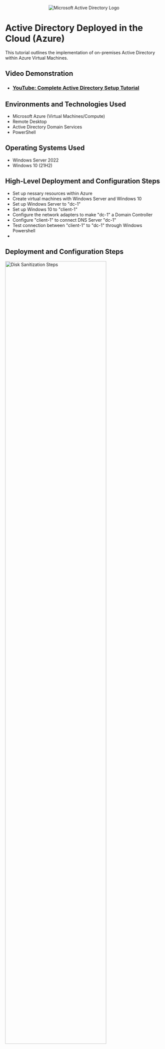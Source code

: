 <p align="center">
<img src="https://i.imgur.com/pU5A58S.png" alt="Microsoft Active Directory Logo"/>
</p>

<h1>Active Directory Deployed in the Cloud (Azure)</h1>
This tutorial outlines the implementation of on-premises Active Directory within Azure Virtual Machines.<br />

<h2>Video Demonstration</h2>

- ### [YouTube: Complete Active Directory Setup Tutorial](https://youtu.be/5amOwLx2z3w)

<h2>Environments and Technologies Used</h2>

- Microsoft Azure (Virtual Machines/Compute)
- Remote Desktop
- Active Directory Domain Services
- PowerShell

<h2>Operating Systems Used </h2>

- Windows Server 2022
- Windows 10 (21H2)

<h2>High-Level Deployment and Configuration Steps</h2>

- Set up nessary resources within Azure
- Create virtual machines with Windows Server and Windows 10
- Set up Windows Server to "dc-1"
- Set up Windows 10 to "client-1"
- Configure the network adapters to make "dc-1" a Domain Controller
- Configure "client-1" to connect DNS Server "dc-1"
- Test connection between "client-1" to "dc-1" through Windows Powershell
- 

<h2>Deployment and Configuration Steps</h2>

<p>
<img src="https://i.imgur.com/P7ix79W.png" height="80%" width="80%" alt="Disk Sanitization Steps"/>
</p>
<p>
First we need to create a new resource group within the Azure portal and set the name to "Active-Directory-Lab".
</p>
<br />

<p>
<img src="https://i.imgur.com/Ywrfxjj.png" height="80%" width="80%" alt="Disk Sanitization Steps"/>
</p>
<p>
Next we need to create a new virtual network within the Azure portal and set the name to "Active-Directory-Vnet".
</p>
<br />

<p>
<img src="https://i.imgur.com/N3sHrTU.png" height="80%" width="80%" alt="Disk Sanitization Steps"/>
</p>
<p>
Next we need to create the virtual machine named "dc-1" with Windows Server 2022 installed as the image. Make sure it is installed to the "Active-Directory-Lab" resource group as well as the "Active-Directory-Vnet" under networking. Fill in "labuser" as the username and fill in any easy to remember password. Next we will review and create the virtual Windows Server.
</p>
<br />

<p>
<img src="https://i.imgur.com/CDGJSEd.png" height="80%" width="80%" alt="Disk Sanitization Steps"/>
</p>
<p>
Now we are going to create a second virtual machine named "client-1" with Windows 10 installed as the image. Make sure it is installed to the "Active-Directory-Lab" resource group as well as the "Active-Directory-Vnet" under networking. Fill in "labuser" as the username and fill in any easy to remember password. Next we will review and create the virtual Windows 10 machine.
</p>
<br />

<p>
<img src="https://i.imgur.com/BFonWd4.png" height="80%" width="80%" alt="Disk Sanitization Steps"/>
</p>
<p>
Now we have to change the "dc-1" NIC to a static IP. To do this we have to navigate to the virtual machines in Azure then select "dc-1" the click on "Network Settings" the click on the "ipconfig" at the top with the green NIC picture then select "ipconfig1" link. On the right under Private IP address settings next to allocation we then need to select the "Static" bullet and click "Save" at the bottom.
</p>
<br />

<p>
<img src="https://i.imgur.com/cYlZery.png" height="80%" width="80%" alt="Disk Sanitization Steps"/>
</p>
<p>
Next we need to connect to the "dc-1" using Remote Desktop Connection. Copy down the public ip address of "dc-1" then open up the Remote Desktop Connection and paste the ip. Fill in the log in credentials and connect.
</p>
<br />

<p>
<img src="https://i.imgur.com/SQDDZMI.png" height="80%" width="80%" alt="Disk Sanitization Steps"/>
</p>
<p>
Next we need to disable Windows Firewall. To do this right click the start button then select run and type "wf.msc" to run the Windows Firewall. Click on the Windows Defender Firewall Properties and turn off in all the tabs then click "Apply" and "OK"
</p>
<br />

<p>
<img src="https://i.imgur.com/EwyhRcl.png" height="80%" width="80%" alt="Disk Sanitization Steps"/>
</p>
<p>
Next we have to point the virtual machine "client-1" to look up DNS on "dc-1" by setting the DNS server as the Private IP of "dc-1". To do this click on virtual machines in the Azure portal the select "client-1" then click on "Network Settings" then click on the NIC at the top labeled as "ipconfig1". Select the DNS Servers then select the "Custom" bullet under DNS servers and enter the Private IP address of "dc-1" then click "Save" at the top.
</p>
<br />

<p>
<img src="https://i.imgur.com/eRetWB7.png" height="80%" width="80%" alt="Disk Sanitization Steps"/>
</p>
<p>
Next we have to restart "client-1" due to the changes in the NIC. To do this we need to navigate to the virtual machines in Azure. Check the box next to "client-1" then select the "Restart" button at the top and select the "Yes" button.
</p>
<br />

<p>
<img src="https://i.imgur.com/6rZTICA.png" height="80%" width="80%" alt="Disk Sanitization Steps"/>
</p>
<p>
Next we have to log into the "client-1" virtual machine using Remote Desktop Connection. To do this grab the Public IP address then open up Remote Desktop Connection and fill in the credentials.
</p>
<br />

<p>
<img src="https://i.imgur.com/SuLZee2.png" height="80%" width="80%" alt="Disk Sanitization Steps"/>
</p>
<p>
Next we are going to send a ping to the "dc-1" server to test the connection. To do this we need to open up Windows Powershell by searching "powershell" by the start button and it should show up then select Windows Powershell. When Windows Powershell is open type "ping" then enter "dc-1" private address.
</p>
<br />

<p>
<img src="https://i.imgur.com/Ik2Omqn.png" height="80%" width="80%" alt="Disk Sanitization Steps"/>
</p>
<p>
Next we are going to look at the DNS Server information within Windows Powershell. To do this in the same Windows Powershell window type "ipconfig /all" and it'll show all the DNS information in Windows Powershell.
</p>
<br />

<p>
<img src="https://i.imgur.com/oHnLlq9.png" height="80%" width="80%" alt="Disk Sanitization Steps"/>
</p>
<p>
Next we will set up the Active Directory Services on "dc-1". To do this open up the Remote Desktop Connection to "dc-1". Click on the start button at the bottom left and select "Server Manager". When opened click on "Add roles and features" at the top. Then click "Next" button three times. Check the box for "Active Directory Domain Services" then select "Add Features" continue pressing "Next" until you can't anymore. Check the box to "Restart the destination server automatically if required" then select "Yes" and "Install"
</p>
<br />

<p>
<img src="https://i.imgur.com/XwcZcUz.png" height="80%" width="80%" alt="Disk Sanitization Steps"/>
</p>
<p>
Next we are going to promote "dc-1" to a "Domain Controller". Click on the flag icon and click on the link to promote server to a domain controller. Next click the bullet by "Add a new forest" and type "mydomain.com" then select the "Next" button. Enter a password into the fields and click the "Next" button. Uncheck the box by "Create DNS delegation" then click the "Next" button. Keep clicking the "Next" button until you can't anymore. Then select the "Install" button. After installation is complete the virtual machine will restart.
</p>
<br />

<p>
<img src="https://i.imgur.com/wRTDidR.png" height="80%" width="80%" alt="Disk Sanitization Steps"/>
</p>
<p>
When reconnecting through Remote Desktop Connection you have to add "mydomain\labuser" as the username to log back into the "dc-1".
</p>
<br />

<p>
<img src="https://i.imgur.com/QKehJGO.png" height="80%" width="80%" alt="Disk Sanitization Steps"/>
</p>
<p>
Next we are going to create a new "Organizational Unit" in active directory called "_EMPLOYEES". To do this click on the start button the select the "Windows Administrative Tools" and select "Active Directory Users and Computers". Once opened right click on "mydomain.com" drag down to "New" and select "Organinizational Unit". In the name field type "_EMPLOYEES" and click the "Ok" button at the bottom.
</p>
<br />

<p>
<img src="https://i.imgur.com/cp6y66d.png" height="80%" width="80%" alt="Disk Sanitization Steps"/>
</p>
<p>
Next we are going to create a new "Organizational Unit" in active directory called "_ADMINS". To do this click on the start button the select the "Windows Administrative Tools" and select "Active Directory Users and Computers". Once opened right click on "mydomain.com" drag down to "New" and select "Organinizational Unit". In the name field type "_ADMINS" and click the "Ok" button at the bottom.
</p>
<br />

<p>
<img src="https://i.imgur.com/1J6YZOW.png" height="80%" width="80%" alt="Disk Sanitization Steps"/>
</p>
<p>
Next we are going to add a new user in Active Directory named "Jane Doe" under the "_ADMINS" directory. To do this we can navigate to the "_ADMINS" folder and right click in the empty space drag down to "New" and select "User". Fill in the first name as "Jane" and last name as "Doe". Fill in the log on as "jane_admin" then click the "Next" button. Now enter in a password that will be easy to remember. Click on the "Next" button and then the "Finish" button. 
</p>
<br />

<p>
<img src="https://i.imgur.com/s1am8vE.png" height="80%" width="80%" alt="Disk Sanitization Steps"/>
</p>
<p>
Next we are going to make "Jane Doe" a Domain Admin. To do this right click on "Jane Doe" and drag down and select "Properties". Next, click on the "Member Of" tab then click the "Add" button. Then type "Domain Admins" in the object name box and click "Check Names". Then click the "OK" button, then the "Apply" button and lastly the "OK" button. Now that Jane has been made a domain admin we can log off. Right click on the start button and select "Run" then type "logoff". 
</p>
<br />

<p>
<img src="https://i.imgur.com/Ru8ZeWt.png" height="80%" width="80%" alt="Disk Sanitization Steps"/>
</p>
<p>
Next we are going to log on to "dc-1" as "jane_admin".
</p>
<br />

<p>
<img src="https://i.imgur.com/5iuh34c.png" height="80%" width="80%" alt="Disk Sanitization Steps"/>
</p>
<p>
Now we are going to join "client-1" to the domain. To do this log into "client-1" through the Remote Desktop Connection. Right click on the start button and select "System" then click on the link "Rename this PC" on the right. Next click on the "Change" button then click the "Domain" bullet and type "mydomain.com" and click on the "OK" button. A pop up window should appear and we can put in the log in credentials for "jane_admin". Once completed the virtual machine will restart.
</p>
<br />

<p>
<img src="https://i.imgur.com/EqzSVbK.png" height="80%" width="80%" alt="Disk Sanitization Steps"/>
</p>
<p>
Now we are going back to "dc-1" we are going to create a new tree in the Active Directory called "_Clients". To do this click on the start button the select the "Windows Administrative Tools" and select "Active Directory Users and Computers". Once opened right click on "mydomain.com" drag down to "New" and select "Organinizational Unit". In the name field type "_CLIENTS" and click the "Ok" button at the bottom.
</p>
<br />

<p>
<img src="https://i.imgur.com/ZKXV6xl.png" height="80%" width="80%" alt="Disk Sanitization Steps"/>
</p>
<p>
Next we are going to allow domain users remote access to "client-1". To do this we need to reconnect to "client-1" through Remote Desktop Connection and can enter "mydomain.com\jane_admin" as the user. It may take a while for it to load because Windows is setting up new directories for the new user. Once logged in right click on the start button and click on "System". On the right click on the "Remote Desktop" link. Click on the "Select users that can remotely access this PC" link at the bottom. Click on the "Add" button the type "Domain Users" in the field and select "Check Names" then click the "OK" button. 
</p>
<br />

<p>
<img src="https://i.imgur.com/GKeMEgr.png" height="80%" width="80%" alt="Disk Sanitization Steps"/>
</p>
<p>
Next we are going to run a script in Windows Powershell ISE to create multiple users to the domain. To do this we need to log back into the "dc-1" as "mydomain\jane_admin". Next we need to open Windows Powershell ISE and run it as an administrator. Then we need to copy the script from <a href="https://github.com/joshmadakor1/AD_PS/blob/master/Generate-Names-Create-Users.ps1">HERE</a>. Back in Windows Powershell ISE click on the "New Script" button if it did not already open the script field then paste the script code into the script field. Then click on the "Run Script" button or press F5.
</p>
<br />

<p>
<img src="https://i.imgur.com/JoNmqoO.png" height="80%" width="80%" alt="Disk Sanitization Steps"/>
</p>
<p>
Now we can view all of the added new users in Active Directory. To do this click on the start button the select the "Windows Administrative Tools" and select "Active Directory Users and Computers". Click the drop down arrow for "mydomain.com" and select the "_EMPLOYEES" folder.
</p>
<br />

<p>
<img src="https://i.imgur.com/k1LdCQm.png" height="80%" width="80%" alt="Disk Sanitization Steps"/>
</p>
<p>
Next in the "client-1" virtual machine we will log out of "jane_admin" and going to log into "client-1" as a random employee under "_EMPLOYEES". In the script all passwords for every user is "Password1".
</p>
<br />

<p>
<img src="https://i.imgur.com/TWyq9mp.png" height="80%" width="80%" alt="Disk Sanitization Steps"/>
</p>
<p>
Next we will configure the group policy to allow for accounts to be locked out. To do this we need to connect to "dc-1" using the Remote Desktop Connection. Once logged in, right click on the start button then select "Run" and then type "gpmc.msc" and hit enter. Click the drop down arrow for the "Forest: mydomain.com" then the drop down arrow for "Domains" then again with "mydomain.com". Right click on "Default Domain" and select "Edit". Navigate to Computer Configuration > Policies > Windows Settings > Security Settings > Account Policies > Account Lockout Policy. Double click "Account lockout threshold" and enter "5" for invalid logon attempts then click "OK" at the bottom.
</p>
<br />

<p>
<img src="https://i.imgur.com/Fafh3QO.png" height="80%" width="80%" alt="Disk Sanitization Steps"/>
</p>
<p>
Now going back to the "client-1" we are going to update the Group Policies in a command line. To do this right click on the start button and select "Run" then type "cmd" and hit enter. In the command line type "gpupdate /force". It should now update the group policies to "client-1". Next step we will be testing the account lockout. Right click the start button then select "Run" and type "logoff".
</p>
<br />

<p>
<img src="https://i.imgur.com/PlEMSck.png" height="80%" width="80%" alt="Disk Sanitization Steps"/>
</p>
<p>
Now I'll be testing the new Group Policy by logging on "client-1" with a random user from the "_EMPLOYEES" folder in Active Directory earlier. Attempt to log on as this user in Remote Desktop Connect and purposefully enter a wrong password six times and see if you get it locked out. 
</p>
<br />

<p>
<img src="https://i.imgur.com/p3i7sWA.png" height="80%" width="80%" alt="Disk Sanitization Steps"/>
</p>
<p>
Next we are going to be unlocking the account to the random user and logging in with the correct credentials. To do this we need to log back into "dc-1" and find the user in Active Directory. When logged in click on the start button the select the "Windows Administrative Tools" and select "Active Directory Users and Computers" Navigate to the "_EMPLOYEES" folder and find the user and double click on the user. Then click on the "Account" tab and check to box "Unlock Account" then click "Apply" and then click "OK" 
</p>
<br />

<p>
<img src="https://i.imgur.com/f5fOfGb.png" height="80%" width="80%" alt="Disk Sanitization Steps"/>
</p>
<p>
Now we are going to be logging back onto "client-1" with the correct credentials for the user's account we just unlocked.
</p>
<br />

<p>
<img src="https://i.imgur.com/VwsD2L4.png" height="80%" width="80%" alt="Disk Sanitization Steps"/>
</p>
<p>
Next we are going to perform a password reset on a user within Active Directory on "dc-1". To do this we need to log back into "dc-1" and find the user in Active Directory. When logged in click on the start button the select the "Windows Administrative Tools" and select "Active Directory Users and Computers" Navigate to the "_EMPLOYEES" folder and find the user and right click on the user then select "Reset Password". Enter in the new password and then press "OK"
</p>
<br />

<p>
<img src="https://i.imgur.com/Vf89Jzt.png" height="80%" width="80%" alt="Disk Sanitization Steps"/>
</p>
<p>
Now we are going to view the events in Event Viewer to see the failed log in attempts by the user's account we unlocked earlier.
</p>
<br />


